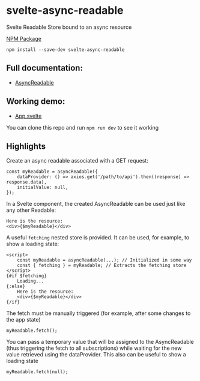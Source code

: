 # svelte-async-readable

Svelte Readable Store bound to an async resource

[NPM Package](https://www.npmjs.com/package/svelte-async-readable)

`npm install --save-dev svelte-async-readable`

## Full documentation:
* [AsyncReadable](https://github.com/cdellacqua/svelte-async-readable/blob/master/docs/classes/asyncreadable.md)

## Working demo:
* [App.svelte](https://github.com/cdellacqua/svelte-async-readable/blob/master/src/App.svelte)

You can clone this repo and run `npm run dev` to see it working

## Highlights

Create an async readable associated with a GET request:
```
const myReadable = asyncReadable({
	dataProvider: () => axios.get('/path/to/api').then((response) => response.data),
	initialValue: null,
});
```
In a Svelte component, the created AsyncReadable can be used just like any other Readable:

```
Here is the resource:
<div>{$myReadable}</div>
```

A useful `fetching` nested store is provided. It can be used, for example, to show a loading state:
```
<script>
	const myReadable = asyncReadable(...); // Initialized in some way
	const { fetching } = myReadable; // Extracts the fetching store
</script>
{#if $fetching}
	Loading...
{:else}
	Here is the resource:
	<div>{$myReadable}</div>
{/if}

```

The fetch must be manually triggered (for example, after some changes to the app state)
```
myReadable.fetch();
```
You can pass a temporary value that will be assigned to the AsyncReadable (thus triggering the fetch to all subscriptions) while waiting for the new value retrieved using the dataProvider. This also can be useful to show a loading state
```
myReadable.fetch(null);
```